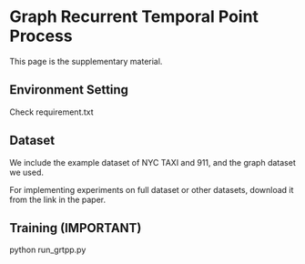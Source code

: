 # Graph Recurrent Temporal Point Process


This page is the supplementary material.

## Environment Setting 

Check requirement.txt

## Dataset

We include the example dataset of NYC TAXI and 911, and the graph dataset we used.

For implementing experiments on full dataset or other datasets, download it from the link in the paper.


## Training **(IMPORTANT)**

python run_grtpp.py